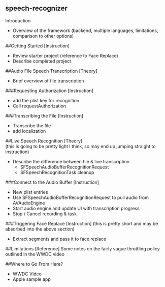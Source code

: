 ## speech-recognizer

Introduction
- Overview of the framework (backend, multiple languages, limitations, comparison to other options)

##Getting Started [Instruction]
- Review starter project (reference to Face Replace)
- Describe completed project

##Audio File Speech Transcription [Theory]
- Brief overview of file transcription

###Requesting Authorization [Instruction]
- add the plist key for recognition
- Call requestAuthorization

###Transcribing the File [Instruction]
- Transcribe the file
- add localization

##Live Speech Recognition [Theory]  
(this is going to be pretty light I think, so may end up jumping straight to instruction)

- Describe the difference between file & live transcription
    - SFSpeechAudioBufferRecognitionRequest
    - SFSpeechRecognitionTask cleanup

###Connect to the Audio Buffer [Instruction]
- New plist entries
- Use  SFSpeechAudioBufferRecognitionRequest to pull audio from AVAudioEngine
- Start audio engine and update UI with transcription progress
- Stop / Cancel recording & task

###Triggering Face Replace [Instruction] 
(this is pretty short and may be absorbed into the above section)

- Extract segments and pass it to face replace

##Limitations [Reference]
Some notes on the fairly vague throttling policy outlined in the WWDC video

##Where to Go From Here?
- WWDC Video
- Apple sample app


